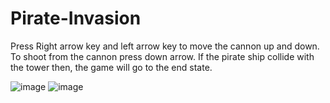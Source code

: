 # Pirate-Invasion

Press Right arrow key and left arrow key to move the cannon up and down.
To shoot from the cannon press down arrow.
If the pirate ship collide with the tower then, the game will go to the end state.

![image](https://user-images.githubusercontent.com/76613993/204028450-47e6fda8-aa71-4092-9cf1-7e142d1d57f9.png)
![image](https://user-images.githubusercontent.com/76613993/204028479-a9265ffa-c3e6-4431-b9dc-7d8ad8350d35.png)
